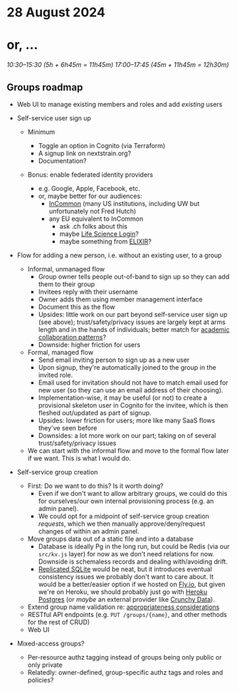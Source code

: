 # 28 August 2024
# or, …

_10:30–15:30 (5h + 6h45m = 11h45m)_
_17:00–17:45 (45m + 11h45m = 12h30m)_

## Groups roadmap

- Web UI to manage existing members and roles and add *existing* users

- Self-service user sign up
  - Minimum
    - Toggle an option in Cognito (via Terraform)
    - A signup link on nextstrain.org?
    - Documentation?

  - Bonus: enable federated identity providers
    - e.g. Google, Apple, Facebook, etc.
    - or, maybe better for our audiences:
      - [InCommon](https://incommon.org/federation/) (many US institutions, including UW but unfortunately not Fred Hutch)
      - any EU equivalent to InCommon
        - ask .ch folks about this
        - maybe [Life Science Login](https://lifescience-ri.eu/ls-login/)?
        - maybe something from [ELIXIR](https://elixir-europe.org/)?

- Flow for adding a new person, i.e. without an existing user, to a group
  - Informal, unmanaged flow
    - Group owner tells people out-of-band to sign up so they can add them to their group
    - Invitees reply with their username
    - Owner adds them using member management interface
    - Document this as the flow
    - Upsides: little work on our part beyond self-service user sign up (see
      above); trust/safety/privacy issues are largely kept at arms length and
      in the hands of individuals; better match for [academic collaboration
      patterns](https://spaces.at.internet2.edu/display/federation/understanding-r-and-e-collaboration)?
    - Downside: higher friction for users
  - Formal, managed flow
    - Send email inviting person to sign up as a new user
    - Upon signup, they're automatically joined to the group in the invited
      role.
    - Email used for invitation should not have to match email used for new
      user (so they can use an email address of their choosing).
    - Implementation-wise, it may be useful (or not) to create a provisional
      skeleton user in Cognito for the invitee, which is then fleshed
      out/updated as part of signup.
    - Upsides: lower friction for users; more like many SaaS flows they've seen before
    - Downsides: a lot more work on our part; taking on of several
      trust/safety/privacy issues
  - We can start with the informal flow and move to the formal flow later if we
    want.  This is what I would do.

- Self-service group creation
  - First: Do we want to do this?  Is it worth doing?
    - Even if we don't want to allow arbitrary groups, we could do this for
      ourselves/our own internal provisioning process (e.g. an admin panel).
    - We could opt for a midpoint of self-service group creation _requests_,
      which we then manually approve/deny/request changes of within an admin
      panel.
  - Move groups data out of a static file and into a database
    - Database is ideally Pg in the long run, but could be Redis (via our
      `src/kv.js` layer) for now as we don't need relations for now.  Downside
      is schemaless records and dealing with/avoiding drift.
    - [Replicated SQLite](https://fly.io/docs/litefs/) would be neat, but it
      introduces eventual consistency issues we probably don't want to care
      about.  It would be a better/easier option if we hosted on
      [Fly.io](https://fly.io), but given we're on Heroku, we should probably
      just go with [Heroku
      Postgres](https://elements.heroku.com/addons/heroku-postgresql) (or _maybe_
      an external provider like [Crunchy Data](https://www.crunchydata.com/)).
  - Extend group name validation re: [appropriateness considerations](https://github.com/nextstrain/nextstrain.org/blob/15fdabd9bc019d0da2064ae61a26b96a7e649ec7/src/groups.js#L262-L276)
  - RESTful API endpoints (e.g. `PUT /groups/{name}`, and other methods for the rest of CRUD)
  - Web UI

- Mixed-access groups?
  - Per-resource authz tagging instead of groups being only public or only private
  - Relatedly: owner-defined, group-specific authz tags and roles and policies?

